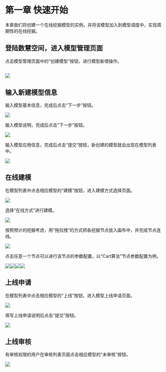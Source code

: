 # 第一章 快速开始

本章我们将创建一个在线挖掘模型的实例，并将该模型加入到模型调度中，实现周期性的在线挖掘。

## 登陆数慧空间，进入模型管理页面

点击模型管理页面中的“创建模型”按钮，进行模型新增操作。

## ![](/assets/模型列表页面.png)

## 输入新建模型信息

输入模型基本信息，完成后点击“下一步”按钮。

![](/assets/模型基本信息.png)

输入模型说明，完成后点击“下一步”按钮。

![](/assets/模型说明.png)

输入模型应用信息，完成后点击“提交”按钮，新创建的模型就会出现在模型列表中。

![](/assets/模型应用信息.png)

## 在线建模

在模型列表中点击相应模型的“建模”按钮，进入建模方式选择页面。

![](/assets/点击建模.png)

选择“在线方式”进行建模。

![](/assets/选择在线方式.png)

按照预计的挖掘考虑，用“拖拉拽”的方式把各挖掘节点放入画布中，并完成节点连线。

![](/assets/画布页面.png)

点击任意一个节点可以进行该节点的参数配置，以“Cart算法”节点参数配置为例。

![](/assets/节点配置1.png)![](/assets/节点配置2.png)![](/assets/节点配置3.png)![](/assets/节点配置4.png)

## 上线申请

在模型列表中点击相应模型的“上线”按钮，进入模型上线申请页面。

![](/assets/点击建模.png)

填写上线申请说明后点击“提交”按钮。

![](/assets/上线说明.png)

## 上线审核

有审核权限的用户在审核列表页面点击相应模型的“未审核”按钮。

![](/assets/审核列表.png)

